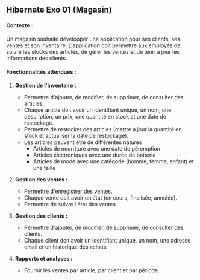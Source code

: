 ## Hibernate Exo 01 (Magasin)
 
#### Contexte :
Un magasin souhaite développer une application pour ses clients, ses ventes et son inventaire. 
L'application doit permettre aux employés de suivre les stocks des articles, de gérer les ventes et de tenir à jour les informations des clients.
 
#### Fonctionnalités attendues :
1. **Gestion de l'inventaire :**
   - Permettre d'ajouter, de modifier, de supprimer, de consulter des articles.
   - Chaque article doit avoir un identifiant unique, un nom, une description, un prix, une quantité en stock et une date de restockage.
   - Permettre de restocker des articles (mettre à jour la quantité en stock et actualiser la date de restockage).
   - Les articles peuvent être de différentes natures 
     - Articles de nourriture avec une date de péremption
     - Articles électroniques avec une durée de batterie
     - Articles de mode avec une catégorie (homme, femme, enfant) et une taille
 
2. **Gestion des ventes :**
   - Permettre d'enregistrer des ventes.
   - Chaque vente doit avoir un état (en cours, finalisée, annulée).
   - Permettre de suivre l'état des ventes.
 
3. **Gestion des clients :**
   - Permettre d'ajouter, de modifier, de supprimer, de consulter des clients.
   - Chaque client doit avoir un identifiant unique, un nom, une adresse email et un historique des achats.
 
4. **Rapports et analyses :**
   - Fournir les ventes par article, par client et par période.
